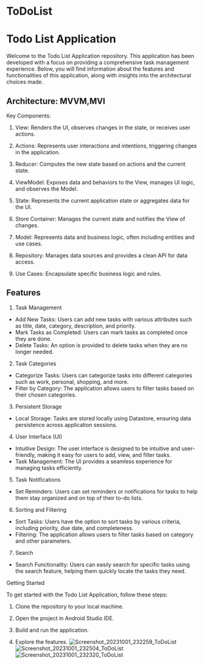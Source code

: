 # ToDoList
# Todo List Application

Welcome to the Todo List Application repository. This application has been developed with a focus on providing a comprehensive task management experience. Below, you will find information about the features and functionalities of this application, along with insights into the architectural choices made.

## Architecture: MVVM,MVI

Key Components:

1. View: Renders the UI, observes changes in the state, or receives user actions.

2. Actions: Represents user interactions and intentions, triggering changes in the application.

3. Reducer: Computes the new state based on actions and the current state.

4. ViewModel: Exposes data and behaviors to the View, manages UI logic, and observes the Model.

5. State: Represents the current application state or aggregates data for the UI.

6. Store Container: Manages the current state and notifies the View of changes.

7. Model: Represents data and business logic, often including entities and use cases.

8. Repository: Manages data sources and provides a clean API for data access.

9. Use Cases: Encapsulate specific business logic and rules.

## Features

 1. Task Management
- Add New Tasks: Users can add new tasks with various attributes such as title, date, category, description, and priority.
- Mark Tasks as Completed: Users can mark tasks as completed once they are done.
- Delete Tasks: An option is provided to delete tasks when they are no longer needed.

2. Task Categories
- Categorize Tasks: Users can categorize tasks into different categories such as work, personal, shopping, and more.
- Filter by Category: The application allows users to filter tasks based on their chosen categories.

 3. Persistent Storage
- Local Storage: Tasks are stored locally using Datastore, ensuring data persistence across application sessions.

 4. User Interface (UI)
- Intuitive Design: The user interface is designed to be intuitive and user-friendly, making it easy for users to add, view, and filter tasks.
- Task Management: The UI provides a seamless experience for managing tasks efficiently.

 5. Task Notifications
- Set Reminders: Users can set reminders or notifications for tasks to help them stay organized and on top of their to-do lists.

 6. Sorting and Filtering
- Sort Tasks: Users have the option to sort tasks by various criteria, including priority, due date, and completeness.
- Filtering: The application allows users to filter tasks based on category and other parameters.
 7. Search
- Search Functionality: Users can easily search for specific tasks using the search feature, helping them quickly locate the tasks they need.

 Getting Started

To get started with the Todo List Application, follow these steps:

1. Clone the repository to your local machine.

2. Open the project in Android Studio IDE.

3. Build and run the application.

4. Explore the features.
![Screenshot_20231001_232259_ToDoList](https://github.com/MesumAli2/ToDoList/assets/93323387/05e0e839-51c3-4c24-90a3-9c0ce8d4d3b8)
![Screenshot_20231001_232504_ToDoList](https://github.com/MesumAli2/ToDoList/assets/93323387/2aea8f54-434a-47e9-88b9-645baf256ed3)
![Screenshot_20231001_232320_ToDoList](https://github.com/MesumAli2/ToDoList/assets/93323387/6556fb23-7010-41c0-93a0-63906c252d2b)


